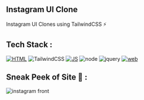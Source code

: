## Instagram UI Clone
Instagram UI Clones using TailwindCSS ⚡

## Tech Stack :
[![HTML](https://img.shields.io/badge/html5%20-%23E34F26.svg?&style=for-the-badge&logo=html5&logoColor=white)](https://github.com/jigar-sable/Web-UI-Clones/search?l=html)
![TailwindCSS](https://img.shields.io/badge/Tailwind_CSS-38B2AC?style=for-the-badge&logo=tailwind-css&logoColor=white)
[![JS](https://img.shields.io/badge/javascript%20-%23323330.svg?&style=for-the-badge&logo=javascript&logoColor=%23F7DF1E)](https://github.com/jigar-sable/Web-UI-Clones/search?l=javascript)
![node](https://img.shields.io/badge/Node.js-43853D?style=for-the-badge&logo=node.js&logoColor=white)
![jquery](https://img.shields.io/badge/jquery-%230769AD.svg?style=for-the-badge&logo=jquery&logoColor=white)
[![web](https://img.shields.io/badge/Netlify-00C7B7?style=for-the-badge&logo=netlify&logoColor=white)](https://instagramwebui.netlify.app)

## Sneak Peek of Site 🙈 :
![instagram front](https://github.com/Vishnu252005/Instagram-Clone/assets/141705372/b530993e-843d-4303-8612-7c8ba2faff19)




